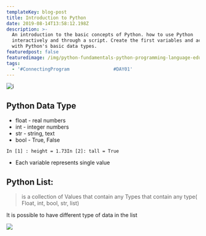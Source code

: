 ```yaml
---
templateKey: blog-post
title: Introduction to Python
date: 2019-08-14T13:58:12.198Z
description: >-
  An introduction to the basic concepts of Python. how to use Python
  interactively and through a script. Create the first variables and acquaint 
  with Python's basic data types.
featuredpost: false
featuredimage: /img/python-fundamentals-python-programming-language-edureka.png
tags:
  - '#ConnectingProgram                #DAY01'
---
```

![](/img/python-fundamentals-python-programming-language-edureka.png "i")

## Python Data Type

* float - real numbers
* int - integer numbers
* str - string, text
* bool - True, False


```
In [1] : height = 1.73In [2]: tall = True
```

* Each variable represents single value

## Python List: 

> is a collection of Values that contain any Types that contain any type( Float, int, bool, str, list)

It is possible to have different type of data in the list 

![](/img/pythonlistsdt.png)
